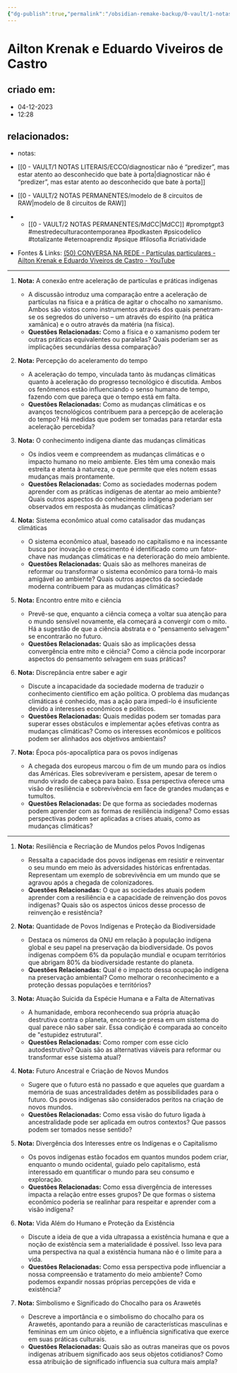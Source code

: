 ```yaml
---
{"dg-publish":true,"permalink":"/obsidian-remake-backup/0-vault/1-notas-literais/filosofia/a-conexao-entre-aceleracao-de-particulas-e-praticas-indigenas/","tags":["promptgpt3","mestredeculturacontemporanea","podkasten","psicodelico","totalizante","eternoaprendiz","psique","filosofia","criatividade"],"dgHomeLink":true,"dgShowLocalGraph":true,"dgShowFileTree":true,"dgEnableSearch":true,"noteIcon":""}
---
```


# Ailton Krenak e Eduardo Viveiros de Castro

## criado em: 
- 04-12-2023
- 12:28
## relacionados:
- notas: 
- [[0 - VAULT/1 NOTAS LITERAIS/ECCO/diagnosticar não é “predizer”, mas estar atento ao desconhecido que bate à porta\|diagnosticar não é “predizer”, mas estar atento ao desconhecido que bate à porta]]
- [[0 - VAULT/2 NOTAS PERMANENTES/modelo de 8 circuitos de RAW\|modelo de 8 circuitos de RAW]]
- - [[0 - VAULT/2 NOTAS PERMANENTES/MdCC\|MdCC]]
#promptgpt3 #mestredeculturacontemporanea #podkasten #psicodelico #totalizante #eternoaprendiz
#psique #filosofia #criatividade

- Fontes & Links: [(50) CONVERSA NA REDE - Partículas particulares - Ailton Krenak e Eduardo Viveiros de Castro - YouTube](https://www.youtube.com/watch?v=wp5NlnNE4BI&list=WL&index=54)
---

1. **Nota:** A conexão entre aceleração de partículas e práticas indígenas
    - A discussão introduz uma comparação entre a aceleração de partículas na física e a prática de agitar o chocalho no xamanismo. Ambos são vistos como instrumentos através dos quais penetram-se os segredos do universo – um através do espírito (na prática xamânica) e o outro através da matéria (na física).
    - **Questões Relacionadas:** Como a física e o xamanismo podem ter outras práticas equivalentes ou paralelas? Quais poderiam ser as implicações secundárias dessa comparação?

2. **Nota:** Percepção do aceleramento do tempo  
    - A aceleração do tempo, vinculada tanto às mudanças climáticas quanto à aceleração do progresso tecnológico é discutida. Ambos os fenômenos estão influenciando o senso humano de tempo, fazendo com que pareça que o tempo está em falta. 
    - **Questões Relacionadas:** Como as mudanças climáticas e os avanços tecnológicos contribuem para a percepção de aceleração do tempo? Há medidas que podem ser tomadas para retardar esta aceleração percebida?
    
3. **Nota:** O conhecimento indígena diante das mudanças climáticas  
    - Os índios veem e compreendem as mudanças climáticas e o impacto humano no meio ambiente. Eles têm uma conexão mais estreita e atenta à natureza, o que permite que eles notem essas mudanças mais prontamente. 
    - **Questões Relacionadas:** Como as sociedades modernas podem aprender com as práticas indígenas de atentar ao meio ambiente? Quais outros aspectos do conhecimento indígena poderiam ser observados em resposta às mudanças climáticas?
    
4. **Nota:** Sistema econômico atual como catalisador das mudanças climáticas  
    - O sistema econômico atual, baseado no capitalismo e na incessante busca por inovação e crescimento é identificado como um fator-chave nas mudanças climáticas e na deterioração do meio ambiente. 
    - **Questões Relacionadas:** Quais são as melhores maneiras de reformar ou transformar o sistema econômico para torná-lo mais amigável ao ambiente? Quais outros aspectos da sociedade moderna contribuem para as mudanças climáticas?
    
5. **Nota:** Encontro entre mito e ciência  
    - Prevê-se que, enquanto a ciência começa a voltar sua atenção para o mundo sensível novamente, ela começará a convergir com o mito. Há a sugestão de que a ciência abstrata e o "pensamento selvagem" se encontrarão no futuro.
    - **Questões Relacionadas:** Quais são as implicações dessa convergência entre mito e ciência? Como a ciência pode incorporar aspectos do pensamento selvagem em suas práticas?
    
6. **Nota:** Discrepância entre saber e agir  
    - Discute a incapacidade da sociedade moderna de traduzir o conhecimento científico em ação política. O problema das mudanças climáticas é conhecido, mas a ação para impedi-lo é insuficiente devido a interesses econômicos e políticos. 
    - **Questões Relacionadas:** Quais medidas podem ser tomadas para superar esses obstáculos e implementar ações efetivas contra as mudanças climáticas? Como os interesses econômicos e políticos podem ser alinhados aos objetivos ambientais?

7. **Nota:** Época pós-apocalíptica para os povos indígenas  
    - A chegada dos europeus marcou o fim de um mundo para os índios das Américas. Eles sobreviveram e persistem, apesar de terem o mundo virado de cabeça para baixo. Essa perspectiva oferece uma visão de resiliência e sobrevivência em face de grandes mudanças e tumultos. 
    - **Questões Relacionadas:** De que forma as sociedades modernas podem aprender com as formas de resiliência indígena? Como essas perspectivas podem ser aplicadas a crises atuais, como as mudanças climáticas?

---

1. **Nota:** Resiliência e Recriação de Mundos pelos Povos Indígenas
    - Ressalta a capacidade dos povos indígenas em resistir e reinventar o seu mundo em meio às adversidades históricas enfrentadas. Representam um exemplo de sobrevivência em um mundo que se agravou após a chegada de colonizadores.
    - **Questões Relacionadas:** O que as sociedades atuais podem aprender com a resiliência e a capacidade de reinvenção dos povos indígenas? Quais são os aspectos únicos desse processo de reinvenção e resistência?

2. **Nota:** Quantidade de Povos Indígenas e Proteção da Biodiversidade
   - Destaca os números da ONU em relação à população indígena global e seu papel na preservação da biodiversidade. Os povos indígenas compõem 6% da população mundial e ocupam territórios que abrigam 80% da biodiversidade restante do planeta.
   - **Questões Relacionadas:** Qual é o impacto dessa ocupação indígena na preservação ambiental? Como melhorar o reconhecimento e a proteção dessas populações e territórios?

3. **Nota:** Atuação Suicida da Espécie Humana e a Falta de Alternativas
    - A humanidade, embora reconhecendo sua própria atuação destrutiva contra o planeta, encontra-se presa em um sistema do qual parece não saber sair. Essa condição é comparada ao conceito de "estupidez estrutural". 
    - **Questões Relacionadas:** Como romper com esse ciclo autodestrutivo? Quais são as alternativas viáveis para reformar ou transformar esse sistema atual?

4. **Nota:** Futuro Ancestral e Criação de Novos Mundos 
    - Sugere que o futuro está no passado e que aqueles que guardam a memória de suas ancestralidades detêm as possibilidades para o futuro. Os povos indígenas são considerados peritos na criação de novos mundos.
    - **Questões Relacionadas:** Como essa visão do futuro ligada à ancestralidade pode ser aplicada em outros contextos? Que passos podem ser tomados nesse sentido?

5. **Nota:** Divergência dos Interesses entre os Indígenas e o Capitalismo
    - Os povos indígenas estão focados em quantos mundos podem criar, enquanto o mundo ocidental, guiado pelo capitalismo, está interessado em quantificar o mundo para seu consumo e exploração. 
    - **Questões Relacionadas:** Como essa divergência de interesses impacta a relação entre esses grupos? De que formas o sistema econômico poderia se realinhar para respeitar e aprender com a visão indígena?

6. **Nota:** Vida Além do Humano e Proteção da Existência
   - Discute a ideia de que a vida ultrapassa a existência humana e que a noção de existência sem a materialidade é possível. Isso leva para uma perspectiva na qual a existência humana não é o limite para a vida.
   - **Questões Relacionadas:** Como essa perspectiva pode influenciar a nossa compreensão e tratamento do meio ambiente? Como podemos expandir nossas próprias percepções de vida e existência?
  
7. **Nota:** Simbolismo e Significado do Chocalho para os Arawetés
   - Descreve a importância e o simbolismo do chocalho para os Arawetés, apontando para a reunião de características masculinas e femininas em um único objeto, e a influência significativa que exerce em suas práticas culturais.
   - **Questões Relacionadas:** Quais são as outras maneiras que os povos indígenas atribuem significado aos seus objetos cotidianos? Como essa atribuição de significado influencia sua cultura mais ampla?
